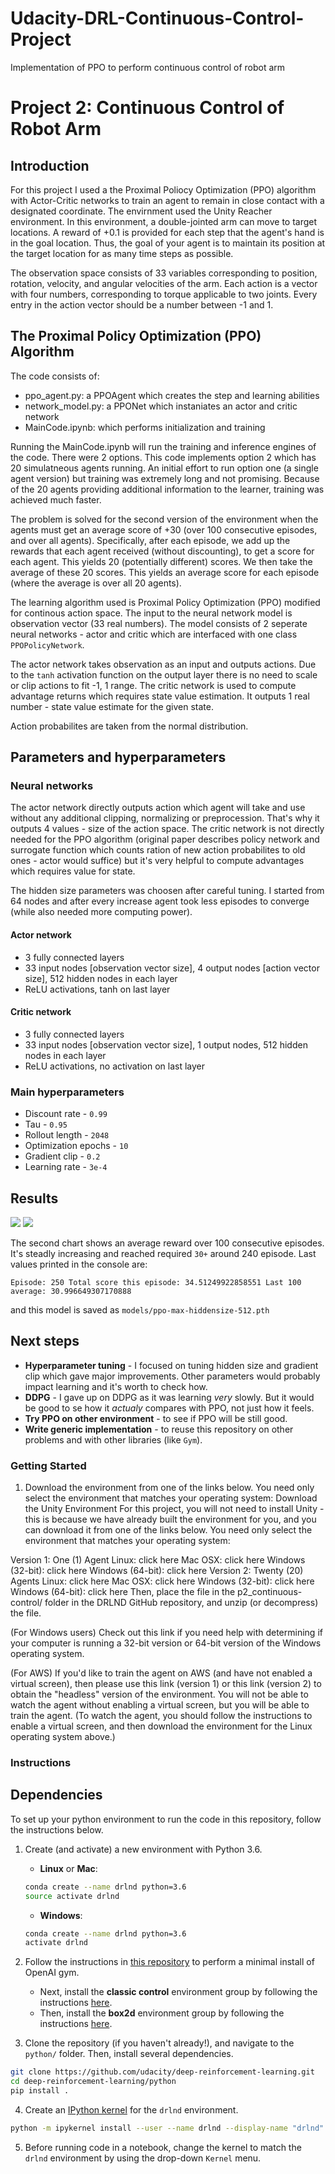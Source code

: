 # Udacity-DRL-Continuous-Control-Project
Implementation of PPO to perform continuous control of robot arm

# Project 2: Continuous Control of Robot Arm 

## Introduction

For this project I used a the Proximal Poliocy Optimization (PPO) algorithm with Actor-Critic networks to train an agent to remain in close contact with a designated coordinate.  The envirnment used the Unity Reacher environment.  In this environment, a double-jointed arm can move to target locations. A reward of +0.1 is provided for each step that the agent's hand is in the goal location. Thus, the goal of your agent is to maintain its position at the target location for as many time steps as possible.

The observation space consists of 33 variables corresponding to position, rotation, velocity, and angular velocities of the arm. Each action is a vector with four numbers, corresponding to torque applicable to two joints. Every entry in the action vector should be a number between -1 and 1.

## The Proximal Policy Optimization (PPO) Algorithm

The code consists of:
- ppo_agent.py: a PPOAgent which creates the step and learning abilities
- network_model.py: a PPONet which instaniates an actor and critic network
- MainCode.ipynb: which performs initialization and training

Running the MainCode.ipynb will run the training and inference engines of the code.  There were 2 options.  This code implements option 2 which has 20 simulatneous agents running.  An initial effort to run option one (a single agent version) but training was extremely long and not promising.  Because of the 20 agents providing additional information to the learner, training was achieved much faster.  

The problem is solved for the second version of the environment when the agents must get an average score of +30 (over 100 consecutive episodes, and over all agents).  Specifically, after each episode, we add up the rewards that each agent received (without discounting), to get a score for each agent. This yields 20 (potentially different) scores. We then take the average of these 20 scores.
This yields an average score for each episode (where the average is over all 20 agents).



The learning algorithm used is Proximal Policy Optimization (PPO) modified for continous action space. The input to the neural network model is observation vector (33 real numbers). The model consists of 2 seperate neural networks - actor and critic which are interfaced with one class `PPOPolicyNetwork`. 

The actor network takes observation as an input and outputs actions. Due to the `tanh` activation function on the output layer there is no need to scale or clip actions to fit -1, 1 range. The critic network is used to compute advantage returns which requires state value estimation. It outputs 1 real number - state value estimate for the given state.

Action probabilites are taken from the normal distribution.

## Parameters and hyperparameters

### Neural networks

The actor network directly outputs action which agent will take and use without any additional clipping, normalizing or preprocession. That's why it outputs 4 values - size of the action space. The critic network is not directly needed for the PPO algorithm (original paper describes policy network and surrogate function which counts ration of new action probabilites to old ones - actor would suffice) but it's very helpful to compute advantages which requires value for state.

The hidden size parameters was choosen after careful tuning. I started from 64 nodes and after every increase agent took less episodes to converge (while also needed more computing power). 

#### Actor network

- 3 fully connected layers
- 33 input nodes [observation vector size], 4 output nodes [action vector size], 512 hidden nodes in each layer
- ReLU activations, tanh on last layer

#### Critic network

- 3 fully connected layers
- 33 input nodes [observation vector size], 1 output nodes, 512 hidden nodes in each layer
- ReLU activations, no activation on last layer

### Main hyperparameters

- Discount rate - `0.99`
- Tau - `0.95`
- Rollout length - `2048`
- Optimization epochs - `10`
- Gradient clip - `0.2`
- Learning rate - `3e-4`

## Results

![](images/last_reward.png)
![](images/average_reward.png)

The second chart shows an average reward over 100 consecutive episodes. It's steadly increasing and reached required `30+` around 240 episode. Last values printed in the console are:

```
Episode: 250 Total score this episode: 34.51249922858551 Last 100 average: 30.996649307170888
```

and this model is saved as `models/ppo-max-hiddensize-512.pth`

## Next steps

- **Hyperparameter tuning** - I focused on tuning hidden size and gradient clip which gave major improvements. Other parameters would probably impact learning and it's worth to check how.
- **DDPG** -  I gave up on DDPG as it was learning *very* slowly. But it would be good to se how it *actualy* compares with PPO, not just how it feels.
- **Try PPO on other environment** - to see if PPO will be still good.
- **Write generic implementation** - to reuse this repository on other problems and with other libraries (like `Gym`).









### Getting Started

1. Download the environment from one of the links below.  You need only select the environment that matches your operating system:
Download the Unity Environment
For this project, you will not need to install Unity - this is because we have already built the environment for you, and you can download it from one of the links below. You need only select the environment that matches your operating system:

Version 1: One (1) Agent
Linux: click here
Mac OSX: click here
Windows (32-bit): click here
Windows (64-bit): click here
Version 2: Twenty (20) Agents
Linux: click here
Mac OSX: click here
Windows (32-bit): click here
Windows (64-bit): click here
Then, place the file in the p2_continuous-control/ folder in the DRLND GitHub repository, and unzip (or decompress) the file.

(For Windows users) Check out this link if you need help with determining if your computer is running a 32-bit version or 64-bit version of the Windows operating system.

(For AWS) If you'd like to train the agent on AWS (and have not enabled a virtual screen), then please use this link (version 1) or this link (version 2) to obtain the "headless" version of the environment. You will not be able to watch the agent without enabling a virtual screen, but you will be able to train the agent. (To watch the agent, you should follow the instructions to enable a virtual screen, and then download the environment for the Linux operating system above.)

### Instructions

## Dependencies

To set up your python environment to run the code in this repository, follow the instructions below.

1. Create (and activate) a new environment with Python 3.6.

	- __Linux__ or __Mac__: 
	```bash
	conda create --name drlnd python=3.6
	source activate drlnd
	```
	- __Windows__: 
	```bash
	conda create --name drlnd python=3.6 
	activate drlnd
	```
	
2. Follow the instructions in [this repository](https://github.com/openai/gym) to perform a minimal install of OpenAI gym.  
	- Next, install the **classic control** environment group by following the instructions [here](https://github.com/openai/gym#classic-control).
	- Then, install the **box2d** environment group by following the instructions [here](https://github.com/openai/gym#box2d).
	
3. Clone the repository (if you haven't already!), and navigate to the `python/` folder.  Then, install several dependencies.
```bash
git clone https://github.com/udacity/deep-reinforcement-learning.git
cd deep-reinforcement-learning/python
pip install .
```

4. Create an [IPython kernel](http://ipython.readthedocs.io/en/stable/install/kernel_install.html) for the `drlnd` environment.  
```bash
python -m ipykernel install --user --name drlnd --display-name "drlnd"
```

5. Before running code in a notebook, change the kernel to match the `drlnd` environment by using the drop-down `Kernel` menu. 
